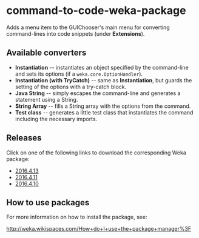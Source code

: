command-to-code-weka-package
============================

Adds a menu item to the GUIChooser's main menu for converting command-lines
into code snippets (under **Extensions**).


Available converters
--------------------

* **Instantiation** -- instantiates an object specified by the command-line
  and sets its options (if a `weka.core.OptionHandler`).
* **Instantiation (with TryCatch)** -- same as **Instantiation**, but guards
  the setting of the options with a try-catch block.
* **Java String** -- simply escapes the command-line and generates a statement 
  using a String.
* **String Array** -- fills a String array with the options from the command.
* **Test class** -- generates a little test class that instantiates the command
  including the necessary imports.


Releases
--------

Click on one of the following links to download the corresponding Weka package:

* [2016.4.13](https://github.com/fracpete/command-to-code-weka-package/releases/download/v2016.4.13/command-to-code-2016.4.13.zip)
* [2016.4.11](https://github.com/fracpete/command-to-code-weka-package/releases/download/v2016.4.11/command-to-code-2016.4.11.zip)
* [2016.4.10](https://github.com/fracpete/command-to-code-weka-package/releases/download/v2016.4.10/command-to-code-2016.4.10.zip)


How to use packages
-------------------

For more information on how to install the package, see:

http://weka.wikispaces.com/How+do+I+use+the+package+manager%3F

